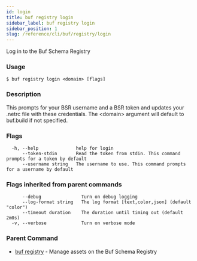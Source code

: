 ```yaml
---
id: login
title: buf registry login
sidebar_label: buf registry login
sidebar_position: 1
slug: /reference/cli/buf/registry/login
---
```

Log in to the Buf Schema Registry

### Usage
```terminal
$ buf registry login <domain> [flags]
```

### Description

This prompts for your BSR username and a BSR token and updates your .netrc file with these credentials.
The &lt;domain&gt; argument will default to buf.build if not specified.
 

### Flags

```
  -h, --help              help for login
      --token-stdin       Read the token from stdin. This command prompts for a token by default
      --username string   The username to use. This command prompts for a username by default
```

### Flags inherited from parent commands

```
      --debug               Turn on debug logging
      --log-format string   The log format [text,color,json] (default "color")
      --timeout duration    The duration until timing out (default 2m0s)
  -v, --verbose             Turn on verbose mode
```

### Parent Command

* [buf registry](../registry)	 - Manage assets on the Buf Schema Registry
